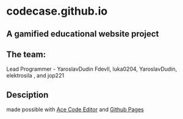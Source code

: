 # codecase.github.io
## A gamified educational website project


## The team:
Lead Programmer - YaroslavDudin
Fdevll, luka0204, YaroslavDudin, elektrosila , and jop221






## Desciption
made possible with [Ace Code Editor](https://ace.c9.io/) and [Github Pages](https://pages.github.com/)




